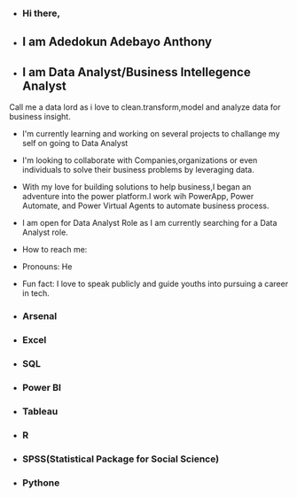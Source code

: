 - ### Hi there,

- ## I am Adedokun Adebayo Anthony
  
 - ## I am Data Analyst/Business Intellegence Analyst

 Call me a data lord as i love to clean.transform,model and analyze data for business insight. 
 -  I'm currently learning  and working on several projects to challange my self on going to Data Analyst
 -  I'm looking to collaborate with Companies,organizations or even individuals to solve their business problems by leveraging data.
 -  With my love for building solutions to help business,I began an adventure into the power platform.I work wih PowerApp, Power Automate, and Power Virtual Agents to automate business process.
 -  I am open for Data Analyst Role as I am currently searching for a Data Analyst role.
 -  How to reach me:
 -  Pronouns: He
 -  Fun fact: I love to speak publicly and guide youths into pursuing a career in tech.

- ### Arsenal

- ### Excel
- ### SQL
- ### Power BI
- ### Tableau
- ### R
- ### SPSS(Statistical Package for Social Science)
- ### Pythone

